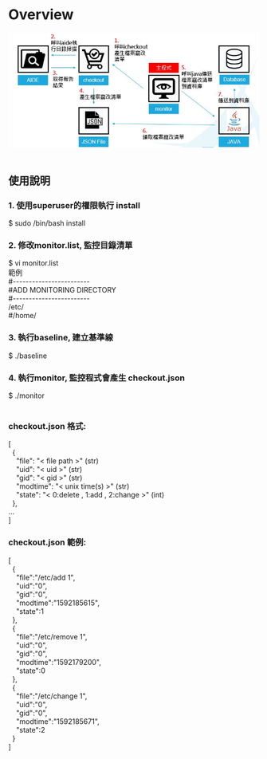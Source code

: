 # Overview
![image](img/overview.JPG?raw=true "Overview") <br />
<br />
## 使用說明

### 1. 使用superuser的權限執行 install
$ sudo /bin/bash install <br />
### 2. 修改monitor.list, 監控目錄清單
$ vi monitor.list <br />
範例 <br />
\#------------------------ <br />
\#ADD MONITORING DIRECTORY <br />
\#------------------------ <br />
/etc/ <br />
\#/home/ <br />
### 3. 執行baseline, 建立基準線
$ ./baseline <br />
### 4. 執行monitor, 監控程式會產生 checkout.json
$ ./monitor <br />
<br />
### checkout.json 格式:
[ <br />
&nbsp;&nbsp;{ <br />
&nbsp;&nbsp;&nbsp;&nbsp;"file": "< file path >" (str) <br />
&nbsp;&nbsp;&nbsp;&nbsp;"uid": "< uid >" (str) <br />
&nbsp;&nbsp;&nbsp;&nbsp;"gid": "< gid >" (str) <br />
&nbsp;&nbsp;&nbsp;&nbsp;"modtime": "< unix time(s) >" (str) <br />
&nbsp;&nbsp;&nbsp;&nbsp;"state": "< 0:delete , 1:add , 2:change >" (int) <br />
&nbsp;&nbsp;}, <br />
… <br />
]<br />
### checkout.json 範例:
[ <br />
&nbsp;&nbsp;{ <br />
&nbsp;&nbsp;&nbsp;&nbsp;"file":"/etc/add 1", <br />
&nbsp;&nbsp;&nbsp;&nbsp;"uid":"0", <br />
&nbsp;&nbsp;&nbsp;&nbsp;"gid":"0", <br />
&nbsp;&nbsp;&nbsp;&nbsp;"modtime":"1592185615", <br />
&nbsp;&nbsp;&nbsp;&nbsp;"state":1 <br />
&nbsp;&nbsp;}, <br />
&nbsp;&nbsp;{ <br />
&nbsp;&nbsp;&nbsp;&nbsp;"file":"/etc/remove 1", <br />
&nbsp;&nbsp;&nbsp;&nbsp;"uid":"0", <br />
&nbsp;&nbsp;&nbsp;&nbsp;"gid":"0", <br />
&nbsp;&nbsp;&nbsp;&nbsp;"modtime":"1592179200", <br />
&nbsp;&nbsp;&nbsp;&nbsp;"state":0 <br />
&nbsp;&nbsp;}, <br />
&nbsp;&nbsp;{ <br />
&nbsp;&nbsp;&nbsp;&nbsp;"file":"/etc/change 1", <br />
&nbsp;&nbsp;&nbsp;&nbsp;"uid":"0", <br />
&nbsp;&nbsp;&nbsp;&nbsp;"gid":"0", <br />
&nbsp;&nbsp;&nbsp;&nbsp;"modtime":"1592185671", <br />
&nbsp;&nbsp;&nbsp;&nbsp;"state":2 <br />
&nbsp;&nbsp;} <br />
] <br />